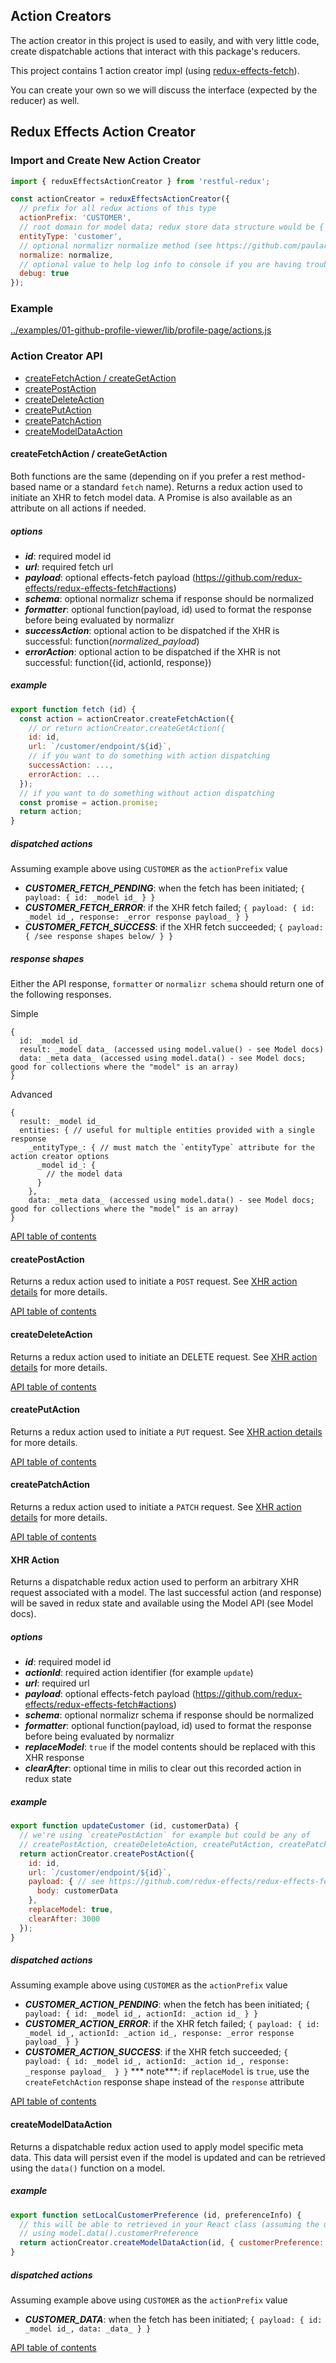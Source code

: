 Action Creators
---------------
The action creator in this project is used to easily, and with very little code, create dispatchable actions that interact with this package's reducers.

This project contains 1 action creator impl (using [redux-effects-fetch](https://github.com/redux-effects/redux-effects-fetch)).

You can create your own so we will discuss the interface (expected by the reducer) as well.

## Redux Effects Action Creator
### Import and Create New Action Creator
```javascript
import { reduxEffectsActionCreator } from 'restful-redux';

const actionCreator = reduxEffectsActionCreator({
  // prefix for all redux actions of this type
  actionPrefix: 'CUSTOMER',
  // root domain for model data; redux store data structure would be { entities: { customer: { _id_: {_model_data} } } }
  entityType: 'customer',
  // optional normalizr normalize method (see https://github.com/paularmstrong/normalizr;  `import { normalize } from 'normalizr';`)
  normalize: normalize,
  // optional value to help log info to console if you are having trouble getting things working
  debug: true
});
```
### Example
[../examples/01-github-profile-viewer/lib/profile-page/actions.js](../examples/01-github-profile-viewer/lib/profile-page/actions.js)

### Action Creator API
* [createFetchAction / createGetAction](#createfetchaction--creategetaction)
* [createPostAction](#createpostaction)
* [createDeleteAction](#createdeleteaction)
* [createPutAction](#createputaction)
* [createPatchAction](#createpatchaction)
* [createModelDataAction](#createmodeldataaction)

#### createFetchAction / createGetAction
Both functions are the same (depending on if you prefer a rest method-based name or a standard `fetch` name).  Returns a redux action used to initiate an XHR to fetch model data.  A Promise is also available as an attribute
on all actions if needed.

##### options
* ***id***: required model id
* ***url***: required fetch url
* ***payload***: optional effects-fetch payload (https://github.com/redux-effects/redux-effects-fetch#actions)
* ***schema***: optional normalizr schema if response should be normalized
* ***formatter***: optional function(payload, id) used to format the response before being evaluated by normalizr
* ***successAction***: optional action to be dispatched if the XHR is successful: function(_normalized_payload_)
* ***errorAction***: optional action to be dispatched if the XHR is not successful: function({id, actionId, response})

##### example
```javascript
export function fetch (id) {
  const action = actionCreator.createFetchAction({
    // or return actionCreator.createGetAction({
    id: id,
    url: `/customer/endpoint/${id}`,
    // if you want to do something with action dispatching
    successAction: ...,
    errorAction: ...
  });
  // if you want to do something without action dispatching
  const promise = action.promise;
  return action;
}
```

##### dispatched actions
Assuming example above using `CUSTOMER` as the `actionPrefix` value
* ***CUSTOMER_FETCH_PENDING***: when the fetch has been initiated; ```{ payload: { id: _model id_ } }```
* ***CUSTOMER_FETCH_ERROR***: if the XHR fetch failed; ```{ payload: { id: _model id_, response: _error response payload_ } }```
* ***CUSTOMER_FETCH_SUCCESS***: if the XHR fetch succeeded; ```{ payload: { /see response shapes below/ } }```

##### response shapes
Either the API response, `formatter` or `normalizr schema` should return one of the following responses.

Simple
```
{
  id: _model id_
  result: _model data_ (accessed using model.value() - see Model docs)
  data: _meta data_ (accessed using model.data() - see Model docs; good for collections where the "model" is an array)
}
```
Advanced
```
{
  result: _model id_
  entities: { // useful for multiple entities provided with a single response
    _entityType_: { // must match the `entityType` attribute for the action creator options
      _model id_: {
        // the model data
      }
    },
    data: _meta data_ (accessed using model.data() - see Model docs; good for collections where the "model" is an array)
}
```
[API table of contents](#action-creator-api)


#### createPostAction
Returns a redux action used to initiate a `POST` request.  See [XHR action details](#xhr-action) for more details.

[API table of contents](#action-creator-api)


#### createDeleteAction
Returns a redux action used to initiate an DELETE request.  See [XHR action details](#xhr-action) for more details.

[API table of contents](#action-creator-api)


#### createPutAction
Returns a redux action used to initiate a `PUT` request.  See [XHR action details](#xhr-action) for more details.

[API table of contents](#action-creator-api)


#### createPatchAction
Returns a redux action used to initiate a `PATCH` request.  See [XHR action details](#xhr-action) for more details.

[API table of contents](#action-creator-api)


#### XHR Action
Returns a dispatchable redux action used to perform an arbitrary XHR request associated with a model.  The last successful action (and response) will be saved in redux state and available using the Model API (see Model docs).

##### options
* ***id***: required model id
* ***actionId***: required action identifier (for example `update`)
* ***url***: required url
* ***payload***: optional effects-fetch payload (https://github.com/redux-effects/redux-effects-fetch#actions)
* ***schema***: optional normalizr schema if response should be normalized
* ***formatter***: optional function(payload, id) used to format the response before being evaluated by normalizr
* ***replaceModel***: `true` if the model contents should be replaced with this XHR response
* ***clearAfter***: optional time in milis to clear out this recorded action in redux state

##### example
```javascript
export function updateCustomer (id, customerData) {
  // we're using `createPostAction` for example but could be any of
  // createPostAction, createDeleteAction, createPutAction, createPatchAction
  return actionCreator.createPostAction({
    id: id,
    url: `/customer/endpoint/${id}`,
    payload: { // see https://github.com/redux-effects/redux-effects-fetch#actions
      body: customerData
    },
    replaceModel: true,
    clearAfter: 3000
  });
}
```

##### dispatched actions
Assuming example above using `CUSTOMER` as the `actionPrefix` value
* ***CUSTOMER_ACTION_PENDING***: when the fetch has been initiated; ```{ payload: { id: _model id_, actionId: _action id_ } }```
* ***CUSTOMER_ACTION_ERROR***: if the XHR fetch failed; ```{ payload: { id: _model id_, actionId: _action id_, response: _error response payload_ } }```
* ***CUSTOMER_ACTION_SUCCESS***: if the XHR fetch succeeded; ```{ payload: { id: _model id_, actionId: _action id_, response: _response payload_  } }```
*** note***: if `replaceModel` is `true`, use the `createFetchAction` response shape instead of the `response` attribute

[API table of contents](#action-creator-api)


#### createModelDataAction
Returns a dispatchable redux action used to apply model specific meta data.  This data will persist even if the model is updated and can be retrieved using the `data()` function on a model.

##### example
```javascript
export function setLocalCustomerPreference (id, preferenceInfo) {
  // this will be able to retrieved in your React class (assuming the use of the model provider)
  // using model.data().customerPreference
  return actionCreator.createModelDataAction(id, { customerPreference: preferenceInfo });
}
```

##### dispatched actions
Assuming example above using `CUSTOMER` as the `actionPrefix` value
* ***CUSTOMER_DATA***: when the fetch has been initiated; ```{ payload: { id: _model id_, data: _data_ } }```

[API table of contents](#action-creator-api)
